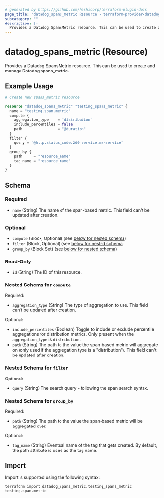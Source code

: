 ```yaml
---
# generated by https://github.com/hashicorp/terraform-plugin-docs
page_title: "datadog_spans_metric Resource - terraform-provider-datadog"
subcategory: ""
description: |-
  Provides a Datadog SpansMetric resource. This can be used to create and manage Datadog spans_metric.
---
```


# datadog_spans_metric (Resource)

Provides a Datadog SpansMetric resource. This can be used to create and manage Datadog spans_metric.

## Example Usage

```terraform
# Create new spans_metric resource

resource "datadog_spans_metric" "testing_spans_metric" {
  name = "testing.span.metric"
  compute {
    aggregation_type    = "distribution"
    include_percentiles = false
    path                = "@duration"
  }
  filter {
    query = "@http.status_code:200 service:my-service"
  }
  group_by {
    path     = "resource_name"
    tag_name = "resource_name"
  }
}
```

<!-- schema generated by tfplugindocs -->
## Schema

### Required

- `name` (String) The name of the span-based metric. This field can't be updated after creation.

### Optional

- `compute` (Block, Optional) (see [below for nested schema](#nestedblock--compute))
- `filter` (Block, Optional) (see [below for nested schema](#nestedblock--filter))
- `group_by` (Block Set) (see [below for nested schema](#nestedblock--group_by))

### Read-Only

- `id` (String) The ID of this resource.

<a id="nestedblock--compute"></a>
### Nested Schema for `compute`

Required:

- `aggregation_type` (String) The type of aggregation to use. This field can't be updated after creation.

Optional:

- `include_percentiles` (Boolean) Toggle to include or exclude percentile aggregations for distribution metrics. Only present when the `aggregation_type` is `distribution`.
- `path` (String) The path to the value the span-based metric will aggregate on (only used if the aggregation type is a "distribution"). This field can't be updated after creation.


<a id="nestedblock--filter"></a>
### Nested Schema for `filter`

Optional:

- `query` (String) The search query - following the span search syntax.


<a id="nestedblock--group_by"></a>
### Nested Schema for `group_by`

Required:

- `path` (String) The path to the value the span-based metric will be aggregated over.

Optional:

- `tag_name` (String) Eventual name of the tag that gets created. By default, the path attribute is used as the tag name.

## Import

Import is supported using the following syntax:

```shell
terraform import datadog_spans_metric.testing_spans_metric testing.span.metric
```
